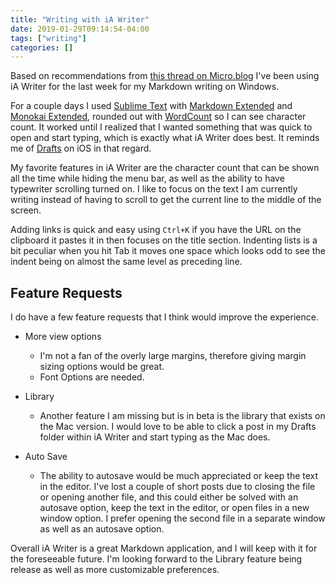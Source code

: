 ```yaml
---
title: "Writing with iA Writer"
date: 2019-01-29T09:14:54-04:00
tags: ["writing"]
categories: []
---
```


Based on recommendations from [this thread on Micro.blog](https://micro.blog/joshsullivan/1896808) I've been using iA Writer for the last week for my Markdown writing on Windows.

For a couple days I used [Sublime Text](https://www.sublimetext.com/) with [Markdown Extended](https://github.com/jonschlinkert/sublime-markdown-extended) and [Monokai Extended](https://github.com/jonschlinkert/sublime-monokai-extended), rounded out with [WordCount](https://github.com/titoBouzout/WordCount) so I can see character count. It worked until I realized that I wanted something that was quick to open and start typing, which is exactly what iA Writer does best. It reminds me of [Drafts](https://getdrafts.com/) on iOS in that regard. 

My favorite features in iA Writer are the character count that can be shown all the time while hiding the menu bar, as well as the ability to have typewriter scrolling turned on. I like to focus on the text I am currently writing instead of having to scroll to get the current line to the middle of the screen. 

Adding links is quick and easy using `Ctrl+K` if you have the URL on the clipboard it pastes it in then focuses on the title section. Indenting lists is a bit peculiar when you hit Tab it moves one space which looks odd to see the indent being on almost the same level as preceding line.

## Feature Requests
I do have a few feature requests that I think would improve the experience.

- More view options
    - I'm not a fan of the overly large margins, therefore giving margin sizing options would be great.
    - Font Options are needed. 

- Library
    - Another feature I am missing but is in beta is the library that exists on the Mac version. I would love to be able to click a post in my Drafts folder within iA Writer and start typing as the Mac does. 

- Auto Save
    - The ability to autosave would be much appreciated or keep the text in the editor. I've lost a couple of short posts due to closing the file or opening another file, and this could either be solved with an autosave option, keep the text in the editor, or open files in a new window option. I prefer opening the second file in a separate window as well as an autosave option.
    
Overall iA Writer is a great Markdown application, and I will keep with it for the foreseeable future. I'm looking forward to the Library feature being release as well as more customizable preferences.